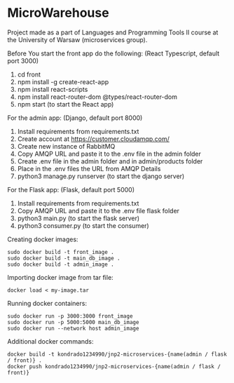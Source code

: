 # MicroWarehouse
Project made as a part of Languages and Programming Tools II course at the University of Warsaw (microservices group).

Before You start the front app do the following: (React Typescript, default port 3000)
1. cd front
2. npm install -g create-react-app
3. npm install react-scripts
4. npm install react-router-dom @types/react-router-dom
5. npm start (to start the React app)

For the admin app: (Django, default port 8000)
1. Install requirements from requirements.txt
2. Create account at https://customer.cloudamqp.com/
3. Create new instance of RabbitMQ
4. Copy AMQP URL and paste it to the .env file in the admin folder
5. Create .env file in the admin folder and in admin/products folder
6. Place in the .env files the URL from AMQP Details 
7. python3 manage.py runserver (to start the django server)

For the Flask app: (Flask, default port 5000)
1. Install requirements from requirements.txt
2. Copy AMQP URL and paste it to the .env file flask folder
3. python3 main.py (to start the flask server)
4. python3 consumer.py (to start the consumer)


Creating docker images:
```
sudo docker build -t front_image .
sudo docker build -t main_db_image .
sudo docker build -t admin_image .
```

Importing docker image from tar file:
```
docker load < my-image.tar
```
Running docker containers:
```
sudo docker run -p 3000:3000 front_image
sudo docker run -p 5000:5000 main_db_image
sudo docker run --network host admin_image
```

Additional docker commands: 
```
docker build -t kondrado1234990/jnp2-microservices-{name(admin / flask / front)} .
docker push kondrado1234990/jnp2-microservices-{name(admin / flask / front)}
```

